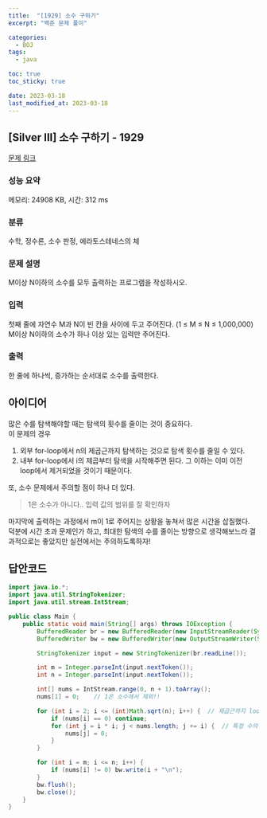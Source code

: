 ```yaml
---
title:  "[1929] 소수 구하기"
excerpt: "백준 문제 풀이"

categories:
  - BOJ
tags:
  - java

toc: true
toc_sticky: true

date: 2023-03-18
last_modified_at: 2023-03-18
---
```

## [Silver III] 소수 구하기 - 1929 

[문제 링크](https://www.acmicpc.net/problem/1929) 

### 성능 요약

메모리: 24908 KB, 시간: 312 ms

### 분류

수학, 정수론, 소수 판정, 에라토스테네스의 체

### 문제 설명

<p>M이상 N이하의 소수를 모두 출력하는 프로그램을 작성하시오.</p>

### 입력 

 <p>첫째 줄에 자연수 M과 N이 빈 칸을 사이에 두고 주어진다. (1 ≤ M ≤ N ≤ 1,000,000) M이상 N이하의 소수가 하나 이상 있는 입력만 주어진다.</p>

### 출력 

 <p>한 줄에 하나씩, 증가하는 순서대로 소수를 출력한다.</p>

## 아이디어
많은 수를 탐색해야할 때는 탐색의 횟수를 줄이는 것이 중요하다.  
이 문제의 경우  
1. 외부 for-loop에서 n의 제곱근까지 탐색하는 것으로 탐색 횟수를 줄일 수 있다.  
2. 내부 for-loop에서 i의 제곱부터 탐색을 시작해주면 된다. 그 이하는 이미 이전 loop에서 제거되었을 것이기 때문이다.  

또, 소수 문제에서 주의할 점이 하나 더 있다.  
> 1은 소수가 아니다.. 입력 값의 범위를 잘 확인하자  

마지막에 출력하는 과정에서 m이 1로 주어지는 상황을 놓쳐서 많은 시간을 삽질했다.  
덕분에 시간 초과 문제인가 하고, 최대한 탐색의 수를 줄이는 방향으로 생각해보느라 결과적으로는 좋았지만 실전에서는 주의하도록하자!  


## 답안코드
```java
import java.io.*;
import java.util.StringTokenizer;
import java.util.stream.IntStream;

public class Main {
    public static void main(String[] args) throws IOException {
        BufferedReader br = new BufferedReader(new InputStreamReader(System.in));
        BufferedWriter bw = new BufferedWriter(new OutputStreamWriter(System.out));

        StringTokenizer input = new StringTokenizer(br.readLine());

        int m = Integer.parseInt(input.nextToken());
        int n = Integer.parseInt(input.nextToken());

        int[] nums = IntStream.range(0, n + 1).toArray();
        nums[1] = 0;    // 1은 소수에서 제외!!

        for (int i = 2; i <= (int)Math.sqrt(n); i++) {  // 제곱근까지 loop를 돌리면 전체 횟수를 줄일 수 있음! 2부터 세주어야 함
            if (nums[i] == 0) continue;
            for (int j = i * i; j < nums.length; j += i) {  // 특정 수의 제곱 이상부터 세주면 됨. 그 이하는 이미 이전 loop에서 제거됨
                nums[j] = 0;
            }
        }

        for (int i = m; i <= n; i++) {
            if (nums[i] != 0) bw.write(i + "\n");
        }
        bw.flush();
        bw.close();
    }
}
```